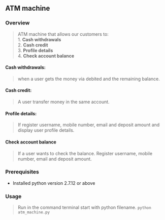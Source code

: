 ## ATM machine

### Overview

> ATM machine that allows our customers to:<br/>
	1. **Cash withdrawals**<br/>
	2. **Cash credit**<br/>
	3. **Profile details**<br/>
	4. **Check account balance**

#### Cash withdrawals:
> when a user gets the money via debited and the remaining balance.
#### Cash credit:
> A user transfer money in the same account.
#### Profile details:
> If register username, mobile number, email and deposit amount and display user profile details.
#### Check account balance
> If a user wants to check the balance. Register username, mobile number, email and deposit amount.

### Prerequisites

- Installed python version 2.7.12 or above

### Usage 
 
> Run in the command terminal start with python filename.
	```python atm_machine.py```

